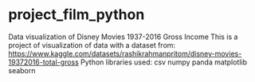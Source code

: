 # project_film_python
Data visualization of Disney Movies 1937-2016 Gross Income
This is a project of visualization of data with a dataset from: https://www.kaggle.com/datasets/rashikrahmanpritom/disney-movies-19372016-total-gross
Python libraries used: 
csv
numpy
panda
matplotlib 
seaborn
